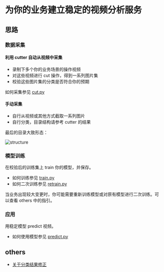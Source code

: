 # 为你的业务建立稳定的视频分析服务

## 思路

### 数据采集

#### 利用 cutter 自动从视频中采集

- 录制下多个你的业务场景的操作视频
- 对这些视频进行 cut 操作，得到一系列图片集
- 校验这些图片集的分类是否符合你的预期

如何采集参见 [cut.py](./cut.py)

#### 手动采集

- 自行从视频或其他方式截取一系列图片
- 自行分类，目录结构请参考 cutter 的结果

最后的目录大致形态：

![structure](https://user-images.githubusercontent.com/13421694/64073910-e8a97c80-ccd6-11e9-9847-39c3a4d277c3.png)

### 模型训练

在校验后的训练集上 train 你的模型，并保存。

- 如何训练参见 [train.py](./train.py)
- 如何二次训练参见 [retrain.py](./retrain.py)

当业务出现较大变更时，你可能需要重新训练模型或对原有模型进行二次训练。可以查看 others 中的指引。

### 应用

用稳定模型 predict 视频。

- 如何使用模型参见 [predict.py](./predict.py)

## others

- [关于分类结果修正](https://github.com/williamfzc/stagesepx/issues/48)
